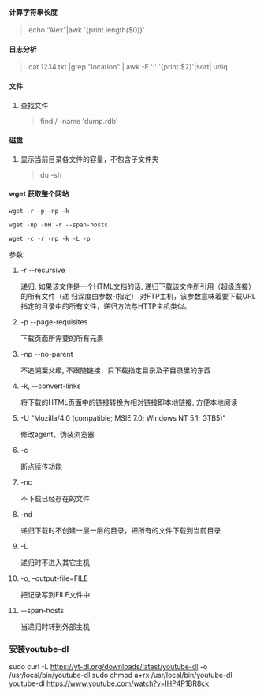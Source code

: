 #### 计算字符串长度

> echo “Alex”|awk '{print length($0)}'

#### 日志分析

>cat 1234.txt |grep "location" | awk -F ':' '{print $2}'|sort| uniq

#### 文件

1. 查找文件

    >find / -name 'dump.rdb'

#### 磁盘

1. 显示当前目录各文件的容量，不包含子文件夹

    >du -sh

#### wget 获取整个网站

    wget -r -p -np -k

    wget -np -nH -r --span-hosts

    wget -c -r -np -k -L -p

参数:

1. -r --recursive

    递归, 如果该文件是一个HTML文档的话, 递归下载该文件所引用（超级连接）的所有文件（递 归深度由参数-l指定）.对FTP主机，该参数意味着要下载URL指定的目录中的所有文件，递归方法与HTTP主机类似。

2. -p --page-requisites

    下载页面所需要的所有元素

3. -np --no-parent

    不追溯至父级, 不跟随链接，只下载指定目录及子目录里的东西

4. -k, --convert-links

    将下载的HTML页面中的链接转换为相对链接即本地链接, 方便本地阅读

5. -U "Mozilla/4.0 (compatible; MSIE 7.0; Windows NT 5.1; GTB5)"

    修改agent，伪装浏览器

6. -c

    断点续传功能

7. -nc

    不下载已经存在的文件

8. -nd

    递归下载时不创建一层一层的目录，把所有的文件下载到当前目录

9. -L

    递归时不进入其它主机

10. -o, –output-file=FILE

    把记录写到FILE文件中

11. --span-hosts

    当递归时转到外部主机

### 安装youtube-dl
sudo curl -L https://yt-dl.org/downloads/latest/youtube-dl -o /usr/local/bin/youtube-dl
sudo chmod a+rx /usr/local/bin/youtube-dl
youtube-dl https://www.youtube.com/watch?v=IHP4P1BR8ck
